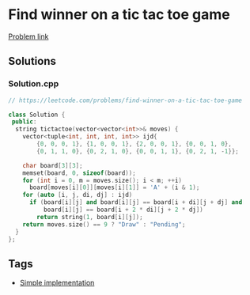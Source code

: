 # Find winner on a tic tac toe game

[Problem link](https://leetcode.com/problems/find-winner-on-a-tic-tac-toe-game)

## Solutions


### Solution.cpp
```cpp
// https://leetcode.com/problems/find-winner-on-a-tic-tac-toe-game

class Solution {
 public:
  string tictactoe(vector<vector<int>>& moves) {
    vector<tuple<int, int, int, int>> ijd{
        {0, 0, 0, 1}, {1, 0, 0, 1}, {2, 0, 0, 1}, {0, 0, 1, 0},
        {0, 1, 1, 0}, {0, 2, 1, 0}, {0, 0, 1, 1}, {0, 2, 1, -1}};

    char board[3][3];
    memset(board, 0, sizeof(board));
    for (int i = 0, m = moves.size(); i < m; ++i)
      board[moves[i][0]][moves[i][1]] = 'A' + (i & 1);
    for (auto [i, j, di, dj] : ijd)
      if (board[i][j] and board[i][j] == board[i + di][j + dj] and
          board[i][j] == board[i + 2 * di][j + 2 * dj])
        return string(1, board[i][j]);
    return moves.size() == 9 ? "Draw" : "Pending";
  }
};
```
## Tags

* [Simple implementation](/Collections/simple-implementation.md#simple-implementation)
